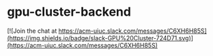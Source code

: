 # gpu-cluster-backend

[![Join the chat at https://acm-uiuc.slack.com/messages/C6XH6H85S](https://img.shields.io/badge/slack-GPU%20Cluster-724D71.svg)](https://acm-uiuc.slack.com/messages/C6XH6H85S)

